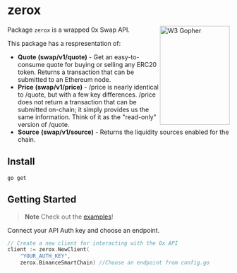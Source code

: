 # zerox

<img src="https://github.com/Daniil675/fiolet-playground-backend/assets/81973532/6dba7ac6-091f-470d-9695-f550ce680de4" align="right" alt="W3 Gopher" width="158" height="224">

Package `zerox` is a wrapped 0x Swap API.

This package has a respresentation of:

- **Quote** **(swap/v1/quote)** - Get an easy-to-consume quote for buying or selling any ERC20 token. Returns a transaction that can be submitted to an Ethereum node.
- **Price** **(swap/v1/price)** - /price is nearly identical to /quote, but with a few key differences. /price does not return a transaction that can be submitted on-chain; it simply provides us the same information. Think of it as the "read-only" version of /quote.
- **Source** **(swap/v1/source)** - Returns the liquidity sources enabled for the chain.

## Install

```
go get 
```

## Getting Started

> **Note**
> Check out the [examples](examples/)!

Connect your API Auth key and choose an endpoint.

```go
// Create a new client for interacting with the 0x API
client := zerox.NewClient(
	"YOUR_AUTH_KEY",
	zerox.BinanceSmartChain) //Choose an endpoint from config.go
```
